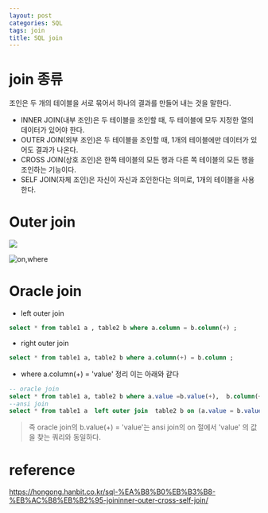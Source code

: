 ```yaml
---
layout: post
categories: SQL
tags: join
title: SQL join
---
```

# join 종류
조인은 두 개의 테이블을 서로 묶어서 하나의 결과를 만들어 내는 것을 말한다.
- INNER JOIN(내부 조인)은 두 테이블을 조인할 때, 두 테이블에 모두 지정한 열의 데이터가 있어야 한다.
- OUTER JOIN(외부 조인)은 두 테이블을 조인할 때, 1개의 테이블에만 데이터가 있어도 결과가 나온다.
- CROSS JOIN(상호 조인)은 한쪽 테이블의 모든 행과 다른 쪽 테이블의 모든 행을 조인하는 기능이다.
- SELF JOIN(자체 조인)은 자신이 자신과 조인한다는 의미로, 1개의 테이블을 사용한다.
# Outer join
![](https://hongong.hanbit.co.kr/wp-content/uploads/2021/11/OUTER-JOIN_%EB%8D%94%EC%95%8C%EC%95%84%EB%B3%B4%EA%B8%B0-1.png)

![on,where](https://img1.daumcdn.net/thumb/R1280x0/?scode=mtistory2&fname=https%3A%2F%2Fblog.kakaocdn.net%2Fdn%2Fx0q63%2FbtqzLj6ngCR%2FgZZKUTp1hX31oRap3f2ZS0%2Fimg.png)

# Oracle join 
- left outer join 
```sql
select * from table1 a , table2 b where a.column = b.column(+) ;
```
- right outer join
```sql
select * from table1 a, table2 b where a.column(+) = b.column ;
```

-  where a.column(+) = 'value' 정리
이는 아래와 같다

```sql
-- oracle join
select * from table1 a, table2 b where a.value =b.value(+),  b.column(+) = 'value' ; -- oracle left outer join
--ansi join
select * from table1 a  left outer join  table2 b on (a.value = b.value AND  b.column = 'value' ) ;
```
> 즉 oracle join의 b.value(+) = 'value'는 ansi join의 on 절에서 'value' 의 값을 찾는 쿼리와 동일하다.

# reference
<https://hongong.hanbit.co.kr/sql-%EA%B8%B0%EB%B3%B8-%EB%AC%B8%EB%B2%95-joininner-outer-cross-self-join/>